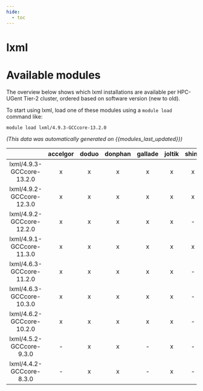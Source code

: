 ```yaml
---
hide:
  - toc
---
```


lxml
====

# Available modules


The overview below shows which lxml installations are available per HPC-UGent Tier-2 cluster, ordered based on software version (new to old).

To start using lxml, load one of these modules using a `module load` command like:

```shell
module load lxml/4.9.3-GCCcore-13.2.0
```

*(This data was automatically generated on {{modules_last_updated}})*  

| |accelgor|doduo|donphan|gallade|joltik|shinx|skitty|
| :---: | :---: | :---: | :---: | :---: | :---: | :---: | :---: |
|lxml/4.9.3-GCCcore-13.2.0|x|x|x|x|x|x|x|
|lxml/4.9.2-GCCcore-12.3.0|x|x|x|x|x|x|x|
|lxml/4.9.2-GCCcore-12.2.0|x|x|x|x|x|-|x|
|lxml/4.9.1-GCCcore-11.3.0|x|x|x|x|x|x|x|
|lxml/4.6.3-GCCcore-11.2.0|x|x|x|x|x|-|x|
|lxml/4.6.3-GCCcore-10.3.0|x|x|x|x|x|-|x|
|lxml/4.6.2-GCCcore-10.2.0|x|x|x|x|x|-|x|
|lxml/4.5.2-GCCcore-9.3.0|-|x|x|-|x|-|x|
|lxml/4.4.2-GCCcore-8.3.0|-|x|x|-|x|-|x|
